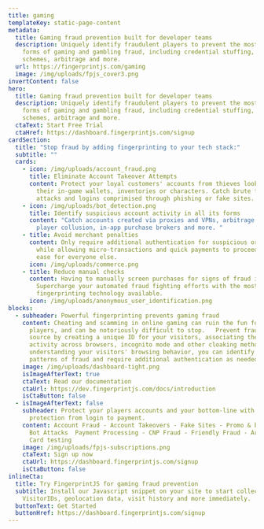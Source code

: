 ```yaml
---
title: gaming
templateKey: static-page-content
metadata:
  title: Gaming fraud prevention built for developer teams
  description: Uniquely identify fraudulent players to prevent the most common
    forms of gaming and gambling fraud, including credential stuffing, cheating
    schemes, arbitrage and more.
  url: https://fingerprintjs.com/gaming
  image: /img/uploads/fpjs_cover3.png
invertContent: false
hero:
  title: Gaming fraud prevention built for developer teams
  description: Uniquely identify fraudulent players to prevent the most common
    forms of gaming and gambling fraud, including credential stuffing, cheating
    schemes, arbitrage and more.
  ctaText: Start Free Trial
  ctaHref: https://dashboard.fingerprintjs.com/signup
cardSection:
  title: "Stop fraud by adding fingerprinting to your tech stack:"
  subtitle: ""
  cards:
    - icon: /img/uploads/account_fraud.png
      title: Eliminate Account Takeover Attempts
      content: Protect your loyal customers' accounts from thieves looking to sell
        their in-game wallets, inventories or characters. Catch brute force bot
        attacks and logins comprimised through phishing or fake sites.
    - icon: /img/uploads/bot_detection.png
      title: Identify suspicious account activity in all its forms
      content: "Catch accounts created via proxies and VPNs, arbitrage attempts,
        player collusion, in-app purchase brokers and more. "
    - title: Avoid merchant penalties
      content: Only require additional authentication for suspicious or new players
        while allowing micro-transactions and quick payments to proceed with
        ease for everyone else.
      icon: /img/uploads/commerce.png
    - title: Reduce manual checks
      content: Having to manually screen purchases for signs of fraud isn't scalable.
        Supercharge your automated fraud fighting efforts with the most accurate
        fingerprinting technology available.
      icon: /img/uploads/anonymous_user_identification.png
blocks:
  - subheader: Powerful fingerprinting prevents gaming fraud
    content: Cheating and scamming in online gaming can ruin the fun for your good
      players, and can be notoriously difficult to stop.   Prevent fraud at its
      source by creating a unique ID for your visitors, associating their
      activity across browsers, incognito mode and other cloaking methods. By
      understanding your visitors' browsing behavior, you can identify common
      patterns of fraud and require additional authentication as needed.
    image: /img/uploads/dashboard-tight.png
    isImageAfterText: true
    ctaText: Read our documentation
    ctaUrl: https://dev.fingerprintjs.com/docs/introduction
    isCtaButton: false
  - isImageAfterText: false
    subheader: Protect your players accounts and your bottom-line with anti-fraud
      protection from login to payment.
    content: Account Fraud - Account Takeovers - Fake Sites - Promo & bonus abuse -
      Bot Attacks  Payment Processing - CNP Fraud - Friendly Fraud - Arbitrage -
      Card testing
    image: /img/uploads/fpjs-subscriptions.png
    ctaText: Sign up now
    ctaUrl: https://dashboard.fingerprintjs.com/signup
    isCtaButton: false
inlineCta:
  title: Try FingerprintJS for gaming fraud prevention
  subtitle: Install our Javascript snippet on your site to start collecting unique
    VisitorIDs, geolocation data, visit history and more immediately.
  buttonText: Get Started
  buttonHref: https://dashboard.fingerprintjs.com/signup
---
```

